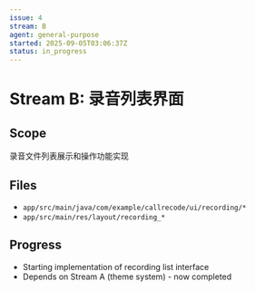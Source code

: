 ```yaml
---
issue: 4
stream: B
agent: general-purpose
started: 2025-09-05T03:06:37Z
status: in_progress
---
```


# Stream B: 录音列表界面

## Scope
录音文件列表展示和操作功能实现

## Files
- `app/src/main/java/com/example/callrecode/ui/recording/*`
- `app/src/main/res/layout/recording_*`

## Progress
- Starting implementation of recording list interface
- Depends on Stream A (theme system) - now completed